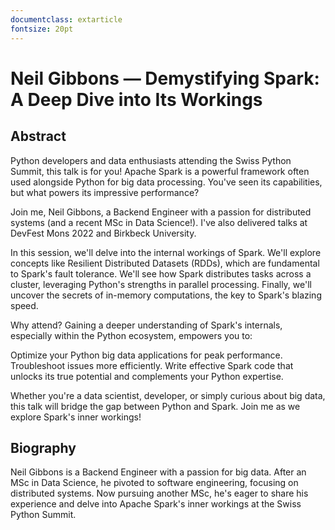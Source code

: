 ```yaml
---
documentclass: extarticle
fontsize: 20pt
---
```


# Neil Gibbons — Demystifying Spark: A Deep Dive into Its Workings

## Abstract

Python developers and data enthusiasts attending the Swiss Python Summit, this talk is for you! Apache Spark is a powerful framework often used alongside Python for big data processing. You've seen its capabilities, but what powers its impressive performance?

Join me, Neil Gibbons, a Backend Engineer with a passion for distributed systems (and a recent MSc in Data Science!). I've also delivered talks at DevFest Mons 2022 and Birkbeck University.

In this session, we'll delve into the internal workings of Spark. We'll explore concepts like Resilient Distributed Datasets (RDDs), which are fundamental to Spark's fault tolerance. We'll see how Spark distributes tasks across a cluster, leveraging Python's strengths in parallel processing. Finally, we'll uncover the secrets of in-memory computations, the key to Spark's blazing speed.

Why attend? Gaining a deeper understanding of Spark's internals, especially within the Python ecosystem, empowers you to:

Optimize your Python big data applications for peak performance.
Troubleshoot issues more efficiently.
Write effective Spark code that unlocks its true potential and complements your Python expertise.

Whether you're a data scientist, developer, or simply curious about big data, this talk will bridge the gap between Python and Spark. Join me as we explore Spark's inner workings!

## Biography

Neil Gibbons is a Backend Engineer with a passion for big data. After an MSc in Data Science, he pivoted to software engineering, focusing on distributed systems. Now pursuing another MSc, he's eager to share his experience and delve into Apache Spark's inner workings at the Swiss Python Summit.
